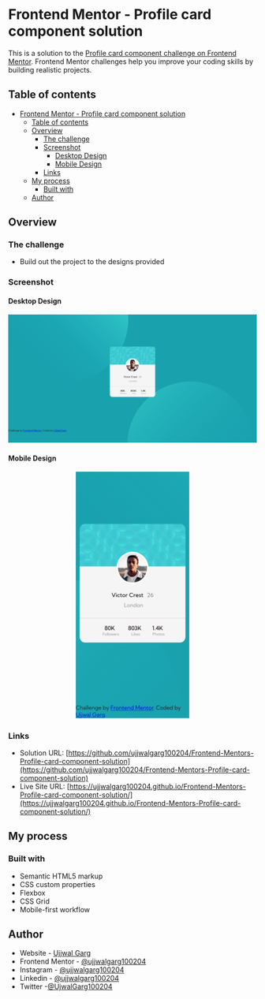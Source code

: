 # Frontend Mentor - Profile card component solution

This is a solution to the [Profile card component challenge on Frontend Mentor](https://www.frontendmentor.io/challenges/profile-card-component-cfArpWshJ). Frontend Mentor challenges help you improve your coding skills by building realistic projects.

## Table of contents

-   [Frontend Mentor - Profile card component solution](#frontend-mentor---profile-card-component-solution)
    -   [Table of contents](#table-of-contents)
    -   [Overview](#overview)
        -   [The challenge](#the-challenge)
        -   [Screenshot](#screenshot)
            -   [Desktop Design](#desktop-design)
            -   [Mobile Design](#mobile-design)
        -   [Links](#links)
    -   [My process](#my-process)
        -   [Built with](#built-with)
    -   [Author](#author)

## Overview

### The challenge

-   Build out the project to the designs provided

### Screenshot

#### Desktop Design

<p align="center">
  <img src="./screenshots/desktop-view.png" alt="desktop" width="600"  />
</p>

#### Mobile Design

<p align="center">
	<img src="./screenshots/mobile-view.png" alt="mobile" height="500" /> 
</p>

### Links

-   Solution URL: [https://github.com/ujjwalgarg100204/Frontend-Mentors-Profile-card-component-solution](https://github.com/ujjwalgarg100204/Frontend-Mentors-Profile-card-component-solution)
-   Live Site URL: [https://ujjwalgarg100204.github.io/Frontend-Mentors-Profile-card-component-solution/](https://ujjwalgarg100204.github.io/Frontend-Mentors-Profile-card-component-solution/)

## My process

### Built with

-   Semantic HTML5 markup
-   CSS custom properties
-   Flexbox
-   CSS Grid
-   Mobile-first workflow

## Author

-   Website - [Ujjwal Garg](https://github.com/ujjwalgarg100204)
-   Frontend Mentor - [@ujjwalgarg100204](https://www.frontendmentor.io/profile/ujjwalgarg100204)
-   Instagram - [@ujjwalgarg100204](https://www.instagram.com/ujjwalgarg100204/)
-   Linkedin - [@ujjwalgarg100204](https://www.linkedin.com/in/ujjwal-garg-3a5639243/)
-   Twitter -[@UjwalGarg100204](https://twitter.com/UjwalGarg100204)

